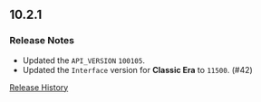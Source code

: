 ## 10.2.1

### Release Notes

- Updated the `API_VERSION` `100105`.
- Updated the `Interface` version for **Classic Era** to `11500`. (#42)

[Release History](https://github.com/SFX-WoW/Masque_LiteStep/wiki/History)
